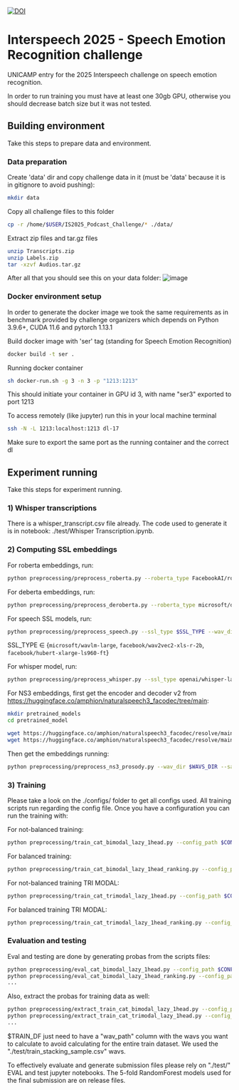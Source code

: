 [![DOI](https://zenodo.org/badge/DOI/10.5281/zenodo.15293194.svg)](https://doi.org/10.5281/zenodo.15293194)

# Interspeech 2025 - Speech Emotion Recognition challenge

UNICAMP entry for the 2025 Interspeech challenge on speech emotion recognition.

In order to run training you must have at least one 30gb GPU, otherwise you should decrease batch size but it was not tested.

## Building environment
Take this steps to prepare data and environment.

### Data preparation

Create 'data' dir and copy challenge data in it (must be 'data' because it is in gitignore to avoid pushing):
```bash
mkdir data
```
Copy all challenge files to this folder
```bash
cp -r /home/$USER/IS2025_Podcast_Challenge/* ./data/
```
Extract zip files and tar.gz files
```bash
unzip Transcripts.zip
unzip Labels.zip
tar -xzvf Audios.tar.gz
```
After all that you should see this on your data folder:
![image](https://github.com/user-attachments/assets/65afb13d-fba4-423f-bc21-bf66d69b756d)

### Docker environment setup

In order to generate the docker image we took the same requirements as in benchmark provided by challenge organizers which depends on Python 3.9.6+, CUDA 11.6 and pytorch 1.13.1

Build docker image with 'ser' tag (standing for Speech Emotion Recognition)
```bash
docker build -t ser .
```
Running docker container
```bash
sh docker-run.sh -g 3 -n 3 -p "1213:1213"
```
This should initiate your container in GPU id 3, with name "ser3" exported to port 1213

To access remotely (like jupyter) run this in your local machine terminal
```bash
ssh -N -L 1213:localhost:1213 dl-17
```
Make sure to export the same port as the running container and the correct dl

## Experiment running
Take this steps for experiment running.

### 1) Whisper transcriptions
There is a whisper_transcript.csv file already. The code used to generate it is in notebook: ./test/Whisper Transcription.ipynb.

### 2) Computing SSL embeddings

For roberta embeddings, run:
```bash
python preprocessing/preprocess_roberta.py --roberta_type FacebookAI/roberta-large --df_path ./test/whisper_transcript.csv --save_path data_tmp/roberta_large
```

For deberta embeddings, run:
```bash
python preprocessing/preprocess_deroberta.py --roberta_type microsoft/deberta-v2-xlarge --df_path ./test/whisper_transcript.csv --save_path data_tmp/deberta_xxlarge_v2
```

For speech SSL models, run:
```bash
python preprocessing/preprocess_speech.py --ssl_type $SSL_TYPE --wav_dir $WAVS_DIR --save_path data_tmp/$SSL_NAME
```

SSL_TYPE ∈ {`microsoft/wavlm-large`, `facebook/wav2vec2-xls-r-2b`, `facebook/hubert-xlarge-ls960-ft`}

For whisper model, run:
```bash
python preprocessing/preprocess_whisper.py --ssl_type openai/whisper-large-v3 --wav_dir $WAVS_DIR --save_path data_tmp/whisper-large-v3
```


For NS3 embeddings, first get the encoder and decoder v2 from https://huggingface.co/amphion/naturalspeech3_facodec/tree/main:

```bash
mkdir pretrained_models
cd pretrained_model

wget https://huggingface.co/amphion/naturalspeech3_facodec/resolve/main/ns3_facodec_encoder_v2.bin?download=true
wget https://huggingface.co/amphion/naturalspeech3_facodec/resolve/main/ns3_facodec_decoder_v2.bin?download=true
```
Then get the embeddings running:

```bash
python preprocessing/preprocess_ns3_prosody.py --wav_dir $WAVS_DIR --save_path data_tmp/ns3_prosody_emb
```

### 3) Training

Please take a look on the ./configs/ folder to get all configs used. All training scripts run regarding the config file. Once you have a configuration you can run the training with:

For not-balanced training:
```bash
python preprocessing/train_cat_bimodal_lazy_1head.py --config_path $CONFIG_PATH
```

For balanced training:
```bash
python preprocessing/train_cat_bimodal_lazy_1head_ranking.py --config_path $CONFIG_PATH
```

For not-balanced training TRI MODAL:
```bash
python preprocessing/train_cat_trimodal_lazy_1head.py --config_path $CONFIG_PATH
```

For balanced training TRI MODAL:
```bash
python preprocessing/train_cat_trimodal_lazy_1head_ranking.py --config_path $CONFIG_PATH
```

### Evaluation and testing
Eval and testing are done by generating probas from the scripts files:

```bash
python preprocessing/eval_cat_bimodal_lazy_1head.py --config_path $CONFIG_PATH
python preprocessing/eval_cat_bimodal_lazy_1head_ranking.py --config_path $CONFIG_PATH
...
```

Also, extract the probas for training data as well:

```bash
python preprocessing/extract_train_cat_bimodal_lazy_1head.py --config_path $CONFIG_PATH --train_df $TRAIN_DF
python preprocessing/extract_train_cat_trimodal_lazy_1head.py --config_path $CONFIG_PATH --train_df $TRAIN_DF
...
```

$TRAIN_DF just need to have a "wav_path" column with the wavs you want to calculate to avoid calculating for the entire train dataset. We used the "./test/train_stacking_sample.csv" wavs.

To effectively evaluate and generate submission files please rely on "./test/" EVAL and test jupyter notebooks. The 5-fold RandomForest models used for the final submission are on release files.

